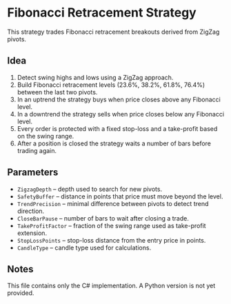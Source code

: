 # Fibonacci Retracement Strategy

This strategy trades Fibonacci retracement breakouts derived from ZigZag pivots.

## Idea

1. Detect swing highs and lows using a ZigZag approach.
2. Build Fibonacci retracement levels (23.6%, 38.2%, 61.8%, 76.4%) between the last two pivots.
3. In an uptrend the strategy buys when price closes above any Fibonacci level.
4. In a downtrend the strategy sells when price closes below any Fibonacci level.
5. Every order is protected with a fixed stop-loss and a take-profit based on the swing range.
6. After a position is closed the strategy waits a number of bars before trading again.

## Parameters

- `ZigzagDepth` – depth used to search for new pivots.
- `SafetyBuffer` – distance in points that price must move beyond the level.
- `TrendPrecision` – minimal difference between pivots to detect trend direction.
- `CloseBarPause` – number of bars to wait after closing a trade.
- `TakeProfitFactor` – fraction of the swing range used as take-profit extension.
- `StopLossPoints` – stop-loss distance from the entry price in points.
- `CandleType` – candle type used for calculations.

## Notes

This file contains only the C# implementation. A Python version is not yet provided.
